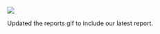 ![](https://db-feed.s3.amazonaws.com/legacy/ffl_reports_ff01_ff07-1517524100768.gif)

Updated the reports gif to include our latest report.

